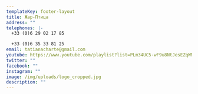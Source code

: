 ```yaml
---
templateKey: footer-layout
title: Жар-Птица
address: ""
telephones: |-
  +33 (0)6 29 02 17 85

  +33 (0)6 35 33 81 25
email: tatianacharte@gmail.com
youtube: https://www.youtube.com/playlist?list=PLm34UC5-wF9u8NtJesEZqWMYYHT2Z2wwf
twitter: ""
facebook: ""
instagram: ""
image: /img/uploads/logo_cropped.jpg
description: ""
---
```

